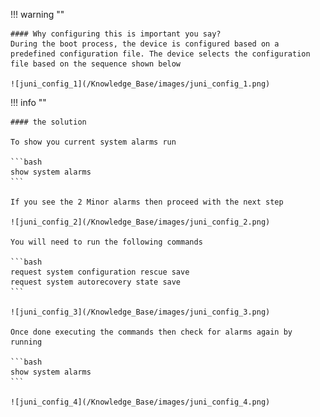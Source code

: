 !!! warning ""

    #### Why configuring this is important you say? 
    During the boot process, the device is configured based on a predefined configuration file. The device selects the configuration file based on the sequence shown below

    ![juni_config_1](/Knowledge_Base/images/juni_config_1.png)

!!! info ""

    #### the solution

    To show you current system alarms run

    ```bash
    show system alarms
    ```

    If you see the 2 Minor alarms then proceed with the next step

    ![juni_config_2](/Knowledge_Base/images/juni_config_2.png)

    You will need to run the following commands

    ```bash
    request system configuration rescue save
    request system autorecovery state save
    ```

    ![juni_config_3](/Knowledge_Base/images/juni_config_3.png)

    Once done executing the commands then check for alarms again by running 

    ```bash
    show system alarms
    ```

    ![juni_config_4](/Knowledge_Base/images/juni_config_4.png)
